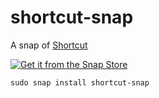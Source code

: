 # shortcut-snap

A snap of [Shortcut](https://app.shortcut.com)

[![Get it from the Snap Store](https://snapcraft.io/static/images/badges/en/snap-store-black.svg)](https://snapcraft.io/shortcut-snap)





```
sudo snap install shortcut-snap
```
